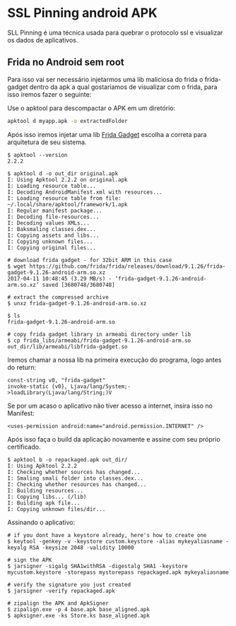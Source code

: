 # SSL Pinning android APK

SLL Pinning é uma técnica usada para quebrar o 
protocolo ssl e visualizar os dados de aplicativos.

## Frida no Android sem root

Para isso vai ser necessário injetarmos uma lib maliciosa do frida o frida-gadget dentro da apk a qual gostariamos de visualizar com o frida, para isso iremos fazer o seguinte:

Use o apktool para descompactar o APK em um diretório:

```bash
apktool d myapp.apk -o extractedFolder
```

Após isso iremos injetar uma lib [Frida Gadget](https://github.com/frida/frida/releases/) escolha a correta para arquitetura de seu sistema.


```
$ apktool --version
2.2.2

$ apktool d -o out_dir original.apk
I: Using Apktool 2.2.2 on original.apk
I: Loading resource table...
I: Decoding AndroidManifest.xml with resources...
I: Loading resource table from file: ~/.local/share/apktool/framework/1.apk
I: Regular manifest package...
I: Decoding file-resources...
I: Decoding values XMLs...
I: Baksmaling classes.dex...
I: Copying assets and libs...
I: Copying unknown files...
I: Copying original files...

# download frida gadget - for 32bit ARM in this case
$ wget https://github.com/frida/frida/releases/download/9.1.26/frida-gadget-9.1.26-android-arm.so.xz
2017-04-11 10:48:45 (3.29 MB/s) - ‘frida-gadget-9.1.26-android-arm.so.xz’ saved [3680748/3680748]

# extract the compressed archive
$ unxz frida-gadget-9.1.26-android-arm.so.xz

$ ls
frida-gadget-9.1.26-android-arm.so

# copy frida gadget library in armeabi directory under lib
$ cp frida_libs/armeabi/frida-gadget-9.1.26-android-arm.so out_dir/lib/armeabi/libfrida-gadget.so
```

Iremos chamar a nossa lib na primeira execução do programa, logo antes do return:

```
const-string v0, "frida-gadget"
invoke-static {v0}, Ljava/lang/System;->loadLibrary(Ljava/lang/String;)V
```
Se por um acaso o aplicativo não tiver acesso a internet, insira isso no Manifest:
```
<uses-permission android:name="android.permission.INTERNET" />
```
Após isso faça o build da aplicação novamente e assine com seu próprio certificado.
```
$ apktool b -o repackaged.apk out_dir/
I: Using Apktool 2.2.2
I: Checking whether sources has changed...
I: Smaling smali folder into classes.dex...
I: Checking whether resources has changed...
I: Building resources...
I: Copying libs... (/lib)
I: Building apk file...
I: Copying unknown files/dir...
```

Assinando o aplicativo:

```
# if you dont have a keystore already, here's how to create one
$ keytool -genkey -v -keystore custom.keystore -alias mykeyaliasname -keyalg RSA -keysize 2048 -validity 10000

# sign the APK
$ jarsigner -sigalg SHA1withRSA -digestalg SHA1 -keystore mycustom.keystore -storepass mystorepass repackaged.apk mykeyaliasname

# verify the signature you just created
$ jarsigner -verify repackaged.apk

# zipalign the APK and ApkSigner
$ zipalign.exe -p 4 base.apk base_aligned.apk
$ apksigner.exe -ks Store.ks base_aligned.apk
```

